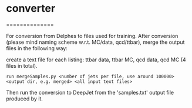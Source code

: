 # converter
==============

For conversion from Delphes to files used for training.
After conversion (please mind naming scheme w.r.t. MC/data, qcd/ttbar), merge the output files in the following way:

create a text file for each listing: ttbar data, ttbar MC, qcd data, qcd MC (4 files in total).

    run mergeSamples.py <number of jets per file, use around 100000> <output dir, e.g. merged> <all input text files>

Then run the conversion to DeepJet from the 'samples.txt' output file produced by it.
